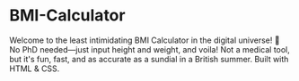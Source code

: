 # BMI-Calculator
Welcome to the least intimidating BMI Calculator in the digital universe! 🌌 No PhD needed—just input height and weight, and voila! Not a medical tool, but it's fun, fast, and as accurate as a sundial in a British summer. Built with HTML &amp; CSS.
